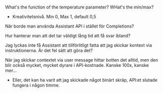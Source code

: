 What's the function of the temperature parameter? WHat's the min/max?
* Kreativitetsnivå. Min 0, Max 1, default 0,5

När borde man använda Assistant API i stället för Completions?

Hur hanterar man att det tar väldigt lång tid att få svar ibland?

Jag lyckas inte få Assistant att tillförlitligt fatta att jag skickar kontext
via instruktionerna. Är det fel sätt att göra det?

När jag skickar contextet via user message hittar botten det alltid, men den blir också mycket, mycket dyrare i API-kostnade. Kanske 100x, kanske mer...
* Eller, det kan ha varit att jag skickade något binärt skräp, API:et slutade fungera i någon timme.